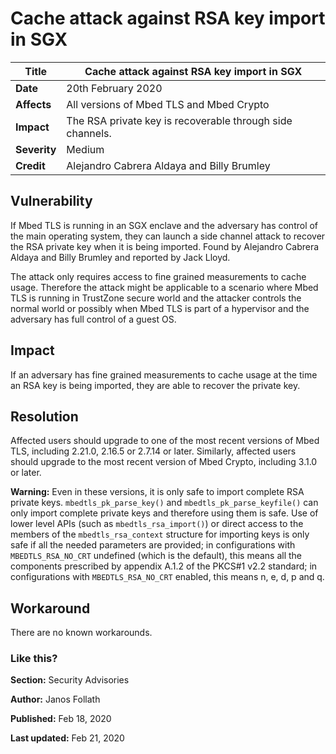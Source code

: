 # Cache attack against RSA key import in SGX

**Title** |  Cache attack against RSA key import in SGX
---|---
**Date** |  20th February 2020
**Affects** |  All versions of Mbed TLS and Mbed Crypto
**Impact** |  The RSA private key is recoverable through side channels.
**Severity** |  Medium
**Credit** |  Alejandro Cabrera Aldaya and Billy Brumley

## Vulnerability

If Mbed TLS is running in an SGX enclave and the adversary has control of the
main operating system, they can launch a side channel attack to recover the
RSA private key when it is being imported. Found by Alejandro Cabrera Aldaya
and Billy Brumley and reported by Jack Lloyd.

The attack only requires access to fine grained measurements to cache usage.
Therefore the attack might be applicable to a scenario where Mbed TLS is
running in TrustZone secure world and the attacker controls the normal world
or possibly when Mbed TLS is part of a hypervisor and the adversary has full
control of a guest OS.

## Impact

If an adversary has fine grained measurements to cache usage at the time an
RSA key is being imported, they are able to recover the private key.

## Resolution

Affected users should upgrade to one of the most recent versions of Mbed TLS,
including 2.21.0, 2.16.5 or 2.7.14 or later. Similarly, affected users should
upgrade to the most recent version of Mbed Crypto, including 3.1.0 or later.

**Warning:** Even in these versions, it is only safe to import complete RSA
private keys. `mbedtls_pk_parse_key()` and `mbedtls_pk_parse_keyfile()` can
only import complete private keys and therefore using them is safe. Use of
lower level APIs (such as `mbedtls_rsa_import()`) or direct access to the
members of the `mbedtls_rsa_context` structure for importing keys is only safe
if all the needed parameters are provided; in configurations with
`MBEDTLS_RSA_NO_CRT` undefined (which is the default), this means all the
components prescribed by appendix A.1.2 of the PKCS#1 v2.2 standard; in
configurations with `MBEDTLS_RSA_NO_CRT` enabled, this means n, e, d, p and q.

## Workaround

There are no known workarounds.

### Like this?

**Section:**
Security Advisories

**Author:**
Janos Follath

**Published:**
Feb 18, 2020

**Last updated:**
Feb 21, 2020